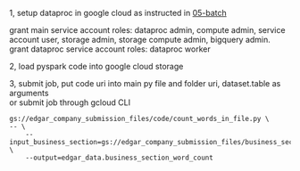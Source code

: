 1, setup dataproc in google cloud as instructed in [05-batch](https://github.com/DataTalksClub/data-engineering-zoomcamp/blob/main/05-batch/code/cloud.md)

grant main service account roles: dataproc admin, compute admin, service account user, storage admin, storage compute admin, bigquery admin.     
grant dataproc service account roles: dataproc worker   

2, load pyspark code into google cloud storage

3, submit job, put code uri into main py file and folder uri, dataset.table as arguments  
or submit job through gcloud CLI
```
gs://edgar_company_submission_files/code/count_words_in_file.py \
-- \
    --input_business_section=gs://edgar_company_submission_files/business_section/* \
    --output=edgar_data.business_section_word_count
```
